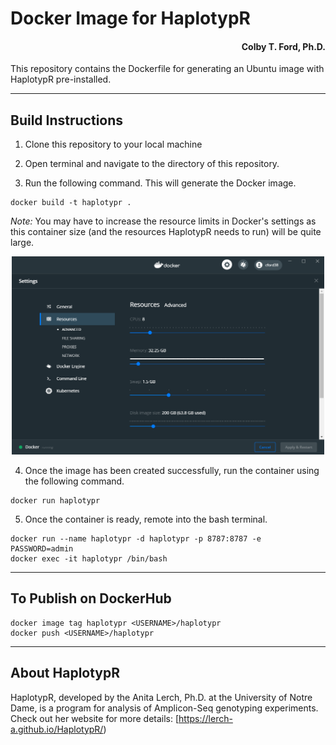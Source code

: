 # Docker Image for HaplotypR
<h4 align = "right">Colby T. Ford, Ph.D.</h4>
This repository contains the Dockerfile for generating an Ubuntu image with HaplotypR pre-installed.


-------------------------------

## Build Instructions
1. Clone this repository to your local machine

2. Open terminal and navigate to the directory of this repository.

3. Run the following command. This will generate the Docker image.
```
docker build -t haplotypr .
```
_Note:_ You may have to increase the resource limits in Docker's settings as this container size (and the resources HaplotypR needs to run) will be quite large.
<p align="center"><img src="DockerSettings.PNG" width="500px"></p>


4. Once the image has been created successfully, run the container using the following command.
```
docker run haplotypr
```

5. Once the container is ready, remote into the bash terminal.
```
docker run --name haplotypr -d haplotypr -p 8787:8787 -e PASSWORD=admin
docker exec -it haplotypr /bin/bash
```

----------------------

## To Publish on DockerHub

```
docker image tag haplotypr <USERNAME>/haplotypr
docker push <USERNAME>/haplotypr
```

----------------------
## About HaplotypR

HaplotypR, developed by the Anita Lerch, Ph.D. at the University of Notre Dame, is a program for analysis of Amplicon-Seq genotyping experiments. Check out her website for more details: [https://lerch-a.github.io/HaplotypR/)
